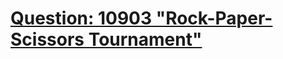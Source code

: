 [Question: 10903 "Rock-Paper-Scissors Tournament"](http://uva.onlinejudge.org/external/109/10903.html)
===

